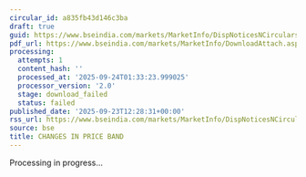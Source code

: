 ```yaml
---
circular_id: a835fb43d146c3ba
draft: true
guid: https://www.bseindia.com/markets/MarketInfo/DispNoticesNCirculars.aspx?Noticeid={98F8D2A1-15F7-4FC9-9C8A-94274CBF2494}&noticeno=20250923-52&dt=09/23/2025&icount=52&totcount=84&flag=0
pdf_url: https://www.bseindia.com/markets/MarketInfo/DownloadAttach.aspx?id=20250923-52&attachedId=
processing:
  attempts: 1
  content_hash: ''
  processed_at: '2025-09-24T01:33:23.999025'
  processor_version: '2.0'
  stage: download_failed
  status: failed
published_date: '2025-09-23T12:28:31+00:00'
rss_url: https://www.bseindia.com/markets/MarketInfo/DispNoticesNCirculars.aspx?Noticeid={98F8D2A1-15F7-4FC9-9C8A-94274CBF2494}&noticeno=20250923-52&dt=09/23/2025&icount=52&totcount=84&flag=0
source: bse
title: CHANGES IN PRICE BAND
---
```


Processing in progress...